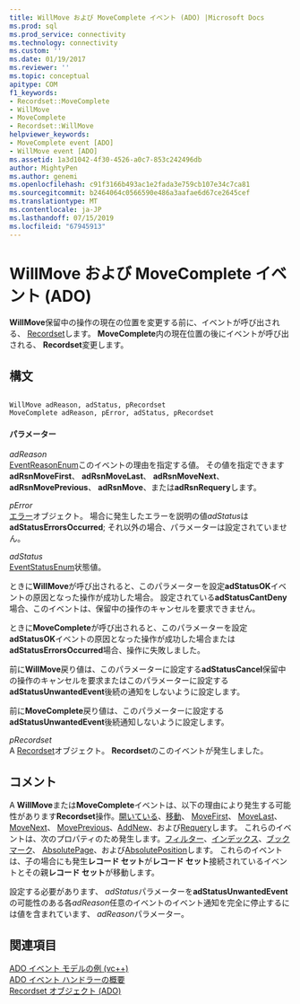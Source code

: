 ```yaml
---
title: WillMove および MoveComplete イベント (ADO) |Microsoft Docs
ms.prod: sql
ms.prod_service: connectivity
ms.technology: connectivity
ms.custom: ''
ms.date: 01/19/2017
ms.reviewer: ''
ms.topic: conceptual
apitype: COM
f1_keywords:
- Recordset::MoveComplete
- WillMove
- MoveComplete
- Recordset::WillMove
helpviewer_keywords:
- MoveComplete event [ADO]
- WillMove event [ADO]
ms.assetid: 1a3d1042-4f30-4526-a0c7-853c242496db
author: MightyPen
ms.author: genemi
ms.openlocfilehash: c91f3166b493ac1e2fada3e759cb107e34c7ca81
ms.sourcegitcommit: b2464064c0566590e486a3aafae6d67ce2645cef
ms.translationtype: MT
ms.contentlocale: ja-JP
ms.lasthandoff: 07/15/2019
ms.locfileid: "67945913"
---
```

# <a name="willmove-and-movecomplete-events-ado"></a>WillMove および MoveComplete イベント (ADO)
**WillMove**保留中の操作の現在の位置を変更する前に、イベントが呼び出される、 [Recordset](../../../ado/reference/ado-api/recordset-object-ado.md)します。 **MoveComplete**内の現在位置の後にイベントが呼び出される、 **Recordset**変更します。  
  
## <a name="syntax"></a>構文  
  
```  
  
WillMove adReason, adStatus, pRecordset  
MoveComplete adReason, pError, adStatus, pRecordset  
```  
  
#### <a name="parameters"></a>パラメーター  
 *adReason*  
 [EventReasonEnum](../../../ado/reference/ado-api/eventreasonenum.md)このイベントの理由を指定する値。 その値を指定できます**adRsnMoveFirst**、 **adRsnMoveLast**、 **adRsnMoveNext**、 **adRsnMovePrevious**、 **adRsnMove**、または**adRsnRequery**します。  
  
 *pError*  
 [エラー](../../../ado/reference/ado-api/error-object.md)オブジェクト。 場合に発生したエラーを説明の値*adStatus*は**adStatusErrorsOccurred**; それ以外の場合、パラメーターは設定されていません。  
  
 *adStatus*  
 [EventStatusEnum](../../../ado/reference/ado-api/eventstatusenum.md)状態値。  
  
 ときに**WillMove**が呼び出されると、このパラメーターを設定**adStatusOK**イベントの原因となった操作が成功した場合。 設定されている**adStatusCantDeny**場合、このイベントは、保留中の操作のキャンセルを要求できません。  
  
 ときに**MoveComplete**が呼び出されると、このパラメーターを設定**adStatusOK**イベントの原因となった操作が成功した場合または**adStatusErrorsOccurred**場合、操作に失敗しました。  
  
 前に**WillMove**戻り値は、このパラメーターに設定する**adStatusCancel**保留中の操作のキャンセルを要求またはこのパラメーターに設定する**adStatusUnwantedEvent**後続の通知をしないように設定します。  
  
 前に**MoveComplete**戻り値は、このパラメーターに設定する**adStatusUnwantedEvent**後続通知しないように設定します。  
  
 *pRecordset*  
 A [Recordset](../../../ado/reference/ado-api/recordset-object-ado.md)オブジェクト。 **Recordset**のこのイベントが発生しました。  
  
## <a name="remarks"></a>コメント  
 A **WillMove**または**MoveComplete**イベントは、以下の理由により発生する可能性があります**Recordset**操作。[開いている](../../../ado/reference/ado-api/open-method-ado-recordset.md)、[移動](../../../ado/reference/ado-api/move-method-ado.md)、 [MoveFirst](../../../ado/reference/ado-api/movefirst-movelast-movenext-and-moveprevious-methods-ado.md)、 [MoveLast](../../../ado/reference/ado-api/movefirst-movelast-movenext-and-moveprevious-methods-ado.md)、 [MoveNext](../../../ado/reference/ado-api/movefirst-movelast-movenext-and-moveprevious-methods-ado.md)、 [MovePrevious](../../../ado/reference/ado-api/movefirst-movelast-movenext-and-moveprevious-methods-ado.md)、[AddNew](../../../ado/reference/ado-api/addnew-method-ado.md)、および[Requery](../../../ado/reference/ado-api/requery-method.md)します。 これらのイベントは、次のプロパティのため発生します。[フィルター](../../../ado/reference/ado-api/filter-property.md)、[インデックス](../../../ado/reference/ado-api/index-property.md)、[ブックマーク](../../../ado/reference/ado-api/bookmark-property-ado.md)、 [AbsolutePage](../../../ado/reference/ado-api/absolutepage-property-ado.md)、および[AbsolutePosition](../../../ado/reference/ado-api/absoluteposition-property-ado.md)します。 これらのイベントは、子の場合にも発生**レコード セット**が**レコード セット**接続されているイベントとその親**レコード セット**が移動します。  
  
 設定する必要があります、 *adStatus*パラメーターを**adStatusUnwantedEvent**の可能性のある各*adReason*任意のイベントのイベント通知を完全に停止するには値を含まれています、 *adReason*パラメーター。  
  
## <a name="see-also"></a>関連項目  
 [ADO イベント モデルの例 (vc++)](../../../ado/reference/ado-api/ado-events-model-example-vc.md)   
 [ADO イベント ハンドラーの概要](../../../ado/guide/data/ado-event-handler-summary.md)   
 [Recordset オブジェクト (ADO)](../../../ado/reference/ado-api/recordset-object-ado.md)
